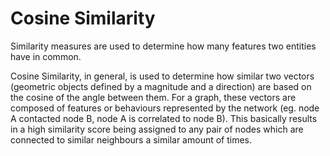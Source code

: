 # Cosine Similarity

Similarity measures are used to determine how many features two entities
have in common.

Cosine Similarity, in general, is used to determine how similar two
vectors (geometric objects defined by a magnitude and a direction) are
based on the cosine of the angle between them. For a graph, these
vectors are composed of features or behaviours represented by the
network (eg. node A contacted node B, node A is correlated to node B).
This basically results in a high similarity score being assigned to any
pair of nodes which are connected to similar neighbours a similar amount
of times.
